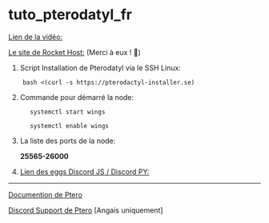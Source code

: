 # tuto_pterodatyl_fr

   [Lien de la vidéo:](https://www.youtube.com/watch?v=LGUBT9Ebq-Q)


[Le site de Rocket Host:](https://rocket-host.fr/)     (Merci à eux ! 🥰) 

1) Script Installation de Pterodatyl via le SSH Linux:
```
    bash <(curl -s https://pterodactyl-installer.se)
```

2) Commande pour démarré la node:

```
      systemctl start wings
```
```
      systemctl enable wings
```

3) La liste des ports de la node:
   
   **25565-26000**

5) [Lien des eggs Discord JS / Discord PY:]( https://www.clictune.com/iFSY)
     
-----------------------------------------------------------------------------------------

[Documention de Ptero](https://pterodactyl.io/project/introduction.html)

[Discord Support de Ptero](https://discord.com/invite/pterodactyl) [Angais uniquement]

